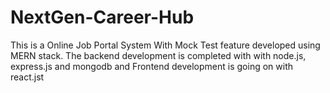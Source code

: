 # NextGen-Career-Hub

This is a Online Job Portal System With Mock Test feature developed using MERN stack. The backend development is completed with with node.js, express.js and mongodb and Frontend development is going on with react.jst
